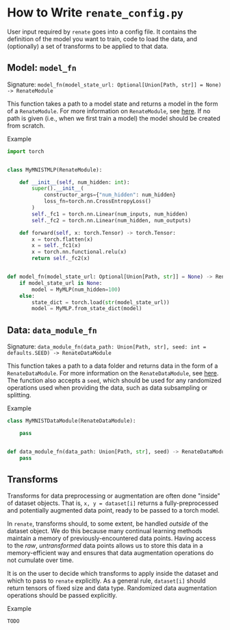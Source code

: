 # How to Write `renate_config.py`

User input required by `renate` goes into a config file.
It contains the definition of the model you want to train, code to load the data, and (optionally)
a set of transforms to be applied to that data.

## Model: `model_fn`

Signature: `model_fn(model_state_url: Optional[Union[Path, str]] = None) -> RenateModule`

This function takes a path to a model state and returns a model in the form of a `RenateModule`.
For more information on `RenateModule`, see [here](TODO).
If no path is given (i.e., when we first train a model) the model should be created from scratch.

Example

```python
import torch


class MyMNISTMLP(RenateModule):

    def __init__(self, num_hidden: int):
        super().__init__(
            constructor_args={"num_hidden": num_hidden}
            loss_fn=torch.nn.CrossEntropyLoss()
        )
        self._fc1 = torch.nn.Linear(num_inputs, num_hidden)
        self._fc2 = torch.nn.Linear(num_hidden, num_outputs)

    def forward(self, x: torch.Tensor) -> torch.Tensor:
        x = torch.flatten(x)
        x = self._fc1(x)
        x = torch.nn.functional.relu(x)
        return self._fc2(x)


def model_fn(model_state_url: Optional[Union[Path, str]] = None) -> RenateModule:
    if model_state_url is None:
        model = MyMLP(num_hidden=100)
    else:
        state_dict = torch.load(str(model_state_url))
        model = MyMLP.from_state_dict(model)
```


## Data: `data_module_fn`

Signature:
`data_module_fn(data_path: Union[Path, str], seed: int = defaults.SEED) -> RenateDataModule`

This function takes a path to a data folder and returns data in the form of a `RenateDataModule`.
For more information on the `RenateDataModule`, see [here](TODO).
The function also accepts a `seed`, which should be used for any randomized operations used when
providing the data, such as data subsampling or splitting.

Example

```python
class MyMNISTDataModule(RenateDataModule):

    pass


def data_module_fn(data_path: Union[Path, str], seed) -> RenateDataModule:
    pass
```


## Transforms

Transforms for data preprocessing or augmentation are often done "inside" of dataset objects.
That is, `x, y = dataset[i]` returns a fully-preprocessed and potentially augmented data point, ready to
be passed to a torch model.

In `renate`, transforms should, to some extent, be handled _outside_ of the dataset object.
We do this because many continual learning methods maintain a memory of previously-encountered data points.
Having access to the _raw_, _untransformed_ data points allows us to store this data in a
memory-efficient way and ensures that data augmentation operations do not cumulate over time.

It is on the user to decide which transforms to apply inside the dataset and which to pass to
`renate` explicitly. As a general rule, `dataset[i]` should return tensors of fixed size and data
type. Randomized data augmentation operations should be passed explicitly.

Example
```python
TODO
```


